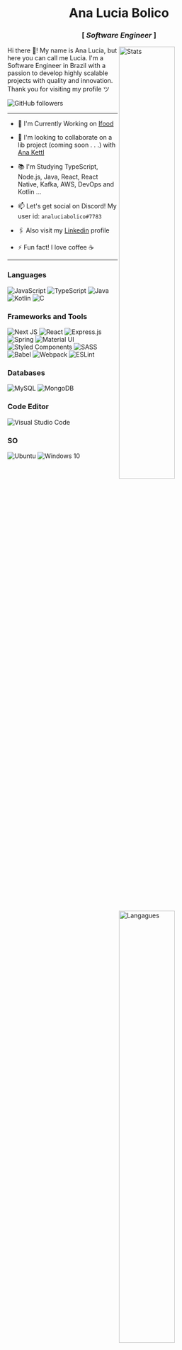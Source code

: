 <div align="center" justify="center">
 
<h1>Ana Lucia Bolico</h1>
<h3> [  <em>Software Engineer</em>  ] </h3>

</div>

<img width="50%" align="right" alt="Stats" src="https://github-readme-stats.vercel.app/api?username=analuciabolico&count_private=true&show_icons=true&theme=tokyonight" />

<img width="50%" align="right" alt="Langagues" src="https://github-readme-stats.vercel.app/api/top-langs/?username=analuciabolico&layout=compact&count_private=true&theme=tokyonight" />

<p align="left" >
    Hi there 👋! My name is Ana Lucia, but here you can call me Lucia.
I'm a Software Engineer in Brazil with a passion to develop highly scalable projects with quality and innovation.
Thank you for visiting my profile ツ
<br/>
</p>

<img alt="GitHub followers" src="https://img.shields.io/github/followers/analuciabolico?style=social" />

----
 - 🔭 I'm Currently Working on [Ifood](https://www.github.com/ifood)

 - 👯 I'm looking to collaborate on a lib project (coming soon . . .) with [Ana Kettl](https://github.com/anakettl)

 - 📚 I'm Studying TypeScript, Node.js, Java, React, React Native, Kafka, AWS, DevOps and Kotlin ...

 - 📫 Let's get social on Discord! My user id: `analuciabolico#7783`

 - 🖇️ Also visit my [Linkedin](https://www.linkedin.com/in/analuciabolico/) profile

 - ⚡ Fun fact! I love coffee  ☕
----

<h3>Languages</h3>

<div display="flex" width="50">
 
  <img alt="JavaScript" src="https://img.shields.io/badge/javascript-%23323330.svg?&style=for-the-badge&logo=javascript&logoColor=%23F7DF1E" />
  <img alt="TypeScript" src="https://img.shields.io/badge/typescript-%23007ACC.svg?&style=for-the-badge&logo=typescript&logoColor=white" />
  <img alt="Java" src="https://img.shields.io/badge/java-%23ED8B00.svg?&style=for-the-badge&logo=java&logoColor=white" />
  <img alt="Kotlin" src="https://img.shields.io/badge/kotlin-%230095D5.svg?&style=for-the-badge&logo=kotlin&logoColor=white" />
  <img alt="C" src="https://img.shields.io/badge/c-%2300599C.svg?&style=for-the-badge&logo=c&logoColor=white" />

</div>

<h3>Frameworks and Tools</h3>

<div display="flex">
 
  <img alt="Next JS" src="https://img.shields.io/badge/nextjs-%23000000.svg?&style=for-the-badge&logo=next.js&logoColor=white" />
  <img alt="React" src="https://img.shields.io/badge/react-%2320232a.svg?&style=for-the-badge&logo=react&logoColor=%2361DAFB" />
  <img alt="Express.js" src="https://img.shields.io/badge/express.js-%23404d59.svg?&style=for-the-badge" />
  <img alt="Spring" src="https://img.shields.io/badge/spring-%236DB33F.svg?&style=for-the-badge&logo=spring&logoColor=white" />
  <img alt="Material UI" src="https://img.shields.io/badge/materialui-%230081CB.svg?&style=for-the-badge&logo=material-ui&logoColor=white" />
  <img alt="Styled Components" src="https://img.shields.io/badge/styled--components-DB7093?style=for-the-badge&logo=styled-components&logoColor=white" />
  <img alt="SASS" src="https://img.shields.io/badge/SASS-hotpink.svg?&style=for-the-badge&logo=SASS&logoColor=white" />
  <img alt="Babel" src="https://img.shields.io/badge/Babel-F9DC3e?style=for-the-badge&logo=babel&logoColor=black" />
  <img alt="Webpack" src="https://img.shields.io/badge/webpack-%238DD6F9.svg?&style=for-the-badge&logo=webpack&logoColor=black" />
  <img alt="ESLint" src="https://img.shields.io/badge/ESLint-4B3263?style=for-the-badge&logo=eslint&logoColor=white" />
  
</div>

<h3>Databases</h3>

<div display="flex">
 
  <img alt="MySQL" src="https://img.shields.io/badge/mysql-%2300f.svg?&style=for-the-badge&logo=mysql&logoColor=white"/>
  <img alt="MongoDB" src ="https://img.shields.io/badge/MongoDB-%234ea94b.svg?&style=for-the-badge&logo=mongodb&logoColor=white"/>
  
</div>

<h3>Code Editor</h3>

<img alt="Visual Studio Code" src="https://img.shields.io/badge/VisualStudioCode-0078d7.svg?&style=for-the-badge&logo=visual-studio-code&logoColor=white"/>

<h3>SO</h3>

<div display="flex">
 
  <img alt="Ubuntu" src="https://img.shields.io/badge/Ubuntu-E95420?style=for-the-badge&logo=ubuntu&logoColor=white" />
  <img alt="Windows 10" src="https://img.shields.io/badge/Windows-0078D6?style=for-the-badge&logo=windows&logoColor=white" />
  
</div>

<!-- Metrics link
Makdown -  ![Metrics](https://github.com/Gabb-c/analuciabolico/blob/main/github-metrics.svg)
HTML - <img alt="Metrics" src="https://github.com/Gabb-c/Gabb-c/blob/main/github-metrics.svg" />
-->
